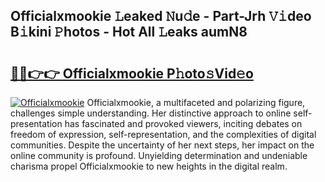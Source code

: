 ## Officialxmookie 𝙻eaked 𝙽u𝚍e - Part-Jrh 𝚅𝚒deo B𝚒kini 𝙿hotos - Hot All 𝙻eaks aumN8

# <h2><a href="http://ld0vhjj.urlbe.top/?page=Officialxmookie">🔗🔗👉👉 Officialxmookie P𝚑oto𝚜Vid𝚎o</a></h2>

[![Officialxmookie](https://i.imgur.com/eBuTRDB.gif)](http://ld0vhjj.urlbe.top/?page=Officialxmookie)
Officialxmookie, a multifaceted and polarizing figure, challenges simple understanding. Her distinctive approach to online self-presentation has fascinated and provoked viewers, inciting debates on freedom of expression, self-representation, and the complexities of digital communities. Despite the uncertainty of her next steps, her impact on the online community is profound. Unyielding determination and undeniable charisma propel Officialxmookie to new heights in the digital realm.

